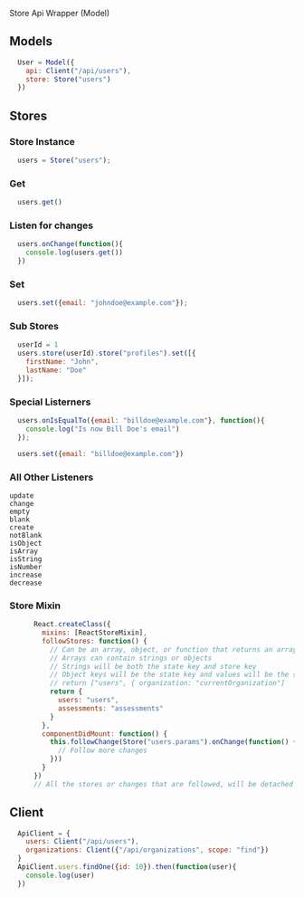 Store Api Wrapper (Model)
## Models
```javascript
  User = Model({
    api: Client("/api/users"),
    store: Store("users")
  })
```


## Stores
### Store Instance
```javascript
  users = Store("users");
```

### Get
```javascript
  users.get()
```
### Listen for changes
```javascript
  users.onChange(function(){
    console.log(users.get())
  })
```

### Set
```javascript
  users.set({email: "johndoe@example.com"});
```

### Sub Stores
``` javascript
  userId = 1
  users.store(userId).store("profiles").set([{
    firstName: "John",
    lastName: "Doe"
  }]);
```

### Special Listerners
``` javascript
  users.onIsEqualTo({email: "billdoe@example.com"}, function(){
    console.log("Is now Bill Doe's email")
  });

  users.set({email: "billdoe@example.com"})
```
### All Other Listeners
    update
    change
    empty
    blank
    create
    notBlank
    isObject
    isArray
    isString
    isNumber
    increase
    decrease
### Store Mixin
```javascript
      React.createClass({
        mixins: [ReactStoreMixin],
        followStores: function() {
          // Can be an array, object, or function that returns an array or object
          // Arrays can contain strings or objects
          // Strings will be both the state key and store key
          // Object keys will be the state key and values will be the store key
          // return ["users", { organization: "currentOrganization"]
          return {
            users: "users",
            assessments: "assessments"
          }
        },
        componentDidMount: function() {
          this.followChange(Store("users.params").onChange(function() {
            // Follow more changes
          }))
        }
      })
      // All the stores or changes that are followed, will be detached in componentDidUnmount
```

## Client
```javascript
  ApiClient = {
    users: Client("/api/users"),
    organizations: Client({"/api/organizations", scope: "find"})
  }
  ApiClient.users.findOne({id: 10}).then(function(user){
    console.log(user)
  })
```
